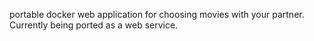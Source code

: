 portable docker web application for choosing movies with your partner. Currently being ported as a web service.
